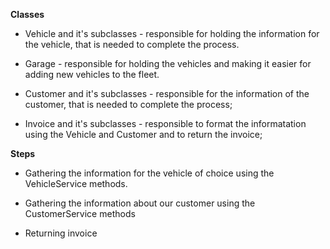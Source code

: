**Classes**

* Vehicle and it's subclasses - responsible for holding the information for the vehicle, that is needed to complete the process.

* Garage - responsible for holding the vehicles and making it easier for adding new vehicles to the fleet.

* Customer and it's subclasses - responsible for the information of the customer, that is needed to complete the process;

* Invoice and it's subclasses - responsible to format the informatation using the Vehicle and Customer and to return the invoice;

**Steps**

* Gathering the information for the vehicle of choice using the VehicleService methods.

* Gathering the information about our customer using the CustomerService methods

* Returning invoice
